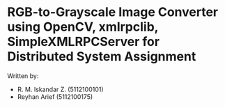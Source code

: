 RGB-to-Grayscale Image Converter using OpenCV, xmlrpclib, SimpleXMLRPCServer for Distributed System Assignment
=============
Written by:
- R. M. Iskandar Z. (5112100101)
- Reyhan Arief (5112100175)
